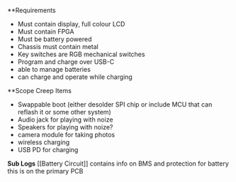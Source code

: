 **Requirements
- Must contain display, full colour LCD
- Must contain FPGA
- Must be battery powered
- Chassis must contain metal
- Key switches are RGB mechanical switches
- Program and charge over USB-C
- able to manage batteries
- can charge and operate while charging


**Scope Creep Items
- Swappable boot (either desolder SPI chip or include MCU that can reflash it or some other system)
- Audio jack for playing with noize
- Speakers for playing with noize?
- camera module for taking photos
- wireless charging
- USB PD for charging


**Sub Logs**
[[Battery Circuit]] contains info on BMS and protection for battery this is on the primary PCB
